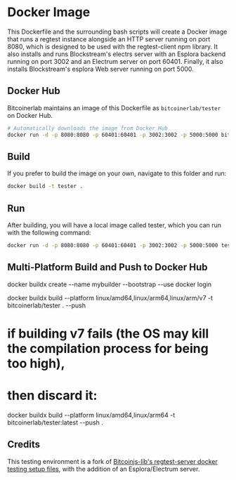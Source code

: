 # Docker Image

This Dockerfile and the surrounding bash scripts will create a Docker image that
runs a regtest instance alongside an HTTP server running on port 8080, which is
designed to be used with the regtest-client npm library. It also
installs and runs Blockstream's electrs server with an Esplora backend running
on port 3002 and an Electrum server on port 60401. Finally, it also installs
Blockstream's esplora Web server running on port 5000.

## Docker Hub

Bitcoinerlab maintains an image of this Dockerfile as
`bitcoinerlab/tester` on Docker Hub.

```bash
# Automatically downloads the image from Docker Hub
docker run -d -p 8080:8080 -p 60401:60401 -p 3002:3002 -p 5000:5000 bitcoinerlab/tester
```

## Build

If you prefer to build the image on your own, navigate to this folder and run:

```bash
docker build -t tester .
```

## Run

After building, you will have a local image called tester, which you can run
with the following command:

```bash
docker run -d -p 8080:8080 -p 60401:60401 -p 3002:3002 -p 5000:5000 tester
```

## Multi-Platform Build and Push to Docker Hub

docker buildx create --name mybuilder --bootstrap --use
docker login

docker buildx build --platform linux/amd64,linux/arm64,linux/arm/v7 -t bitcoinerlab/tester . --push

# if building v7 fails (the OS may kill the compilation process for being too high),
# then discard it:
docker buildx build --platform linux/amd64,linux/arm64 -t bitcoinerlab/tester:latest --push .


## Credits

This testing environment is a fork of
[Bitcoinjs-lib's regtest-server docker testing setup files](https://github.com/bitcoinjs/regtest-server/tree/master/docker),
with the addition of an Esplora/Electrum server.
